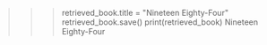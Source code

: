 >>> retrieved_book.title = "Nineteen Eighty-Four"
>>> retrieved_book.save()
>>> print(retrieved_book)
Nineteen Eighty-Four
